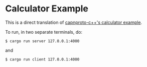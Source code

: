 # Calculator Example

This is a direct translation of
[capnproto-c++'s calculator example](https://github.com/sandstorm-io/capnproto/blob/master/c%2B%2B/samples/).

To run, in two separate terminals, do:

```
$ cargo run server 127.0.0.1:4000
```

and

```
$ cargo run client 127.0.0.1:4000
```